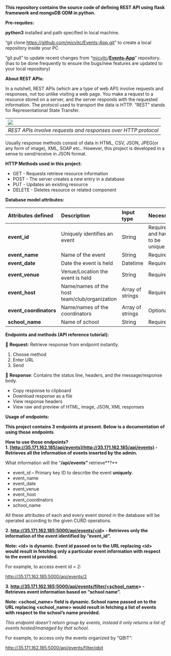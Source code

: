 ﻿**This repository contains the source code of defining REST API using flask framework and mongoDB ODM in python.**

**Pre-requites:**

**python3** installed and path specified in local machine.

“git clone <https://github.com/micvitc/Events-App.git>” to create a local repository inside your PC

“git pull” to update recent changes from “[micvitc](https://github.com/micvitc)/[**Events-App**](https://github.com/micvitc/Events-App)” repository.(has to be done frequently to ensure the bugs/new features are updated to your local repository)

**About REST APIs:**

In a nutshell, REST APIs (which are a type of web API) involve requests and responses, not too unlike visiting a web page. You make a request to a resource stored on a server, and the server responds with the requested information. The protocol used to transport the data is HTTP. “REST” stands for Representational State Transfer.


|![](rest-api-image.png)|
| :- |
|*REST APIs involve requests and responses over HTTP protocol*|

Usually response methods consist of data in HTML, CSV, JSON, JPEG(or any form of image), XML, SOAP etc..  However, this project is developed in a sense to send/receive in JSON format.


**HTTP Methods used in this project:**

- GET - Requests retrieve resource information
- POST - The server creates a new entry in a database
- PUT - Updates an existing resource
- DELETE - Deletes resource or related component

**Database model attributes:**

|**Attributes defined**|**Description**|**Input type**|**Necessity**|
| :- | :- | :- | :- |
|**event\_id**|Uniquely identifies an event|String|Required and have to be unique|
|**event\_name** |Name of the event|String|Required|
|**event\_date**|Date the event is held|Datetime|Required|
|**event\_venue**|Venue/Location the event is held|String|Required |
|**event\_host**|Name/names of the host team/club/organization|Array of strings|Required|
|**event\_coordinators**|Name/names of the coordinators|Array of strings|Optional|
|**school\_name**|Name of school|String|Required|


**Endpoints and methods (API reference tutorial):**

🚀 **Request:** Retrieve response from endpoint instantly.

1. Choose method
1. Enter URL
1. Send

👋 **Response**: Contains the status line, headers, and the message/response body.

- Copy response to clipboard
- Download response as a file
- View response headers
- View raw and preview of HTML, image, JSON, XML responses

**Usage of endpoints:**

**This project contains 3 endpoints at present. Below is a documentation of using those endpoints**

**How to use those endpoints?**\
**1. [http://35.171.162.185/api/events](http://35.171.162.185/api/events) - Retrieves all the information of events inserted by the admin.**

What information will the “**/api/events”** retrieve**?**

- event\_id – Primary key ID to describe the event **uniquely**. 
- event\_name 
- event\_date 
- event\_venue 
- event\_host 
- event\_coordinators 
- school\_name

All these attributes of each and every event stored in the database will be operated according to the given CURD operations. 


**2. [http://35.171.162.185:5000/api/events/<id](http://35.171.162.185:5000/api/events/%3cid)> - Retrieves only the information of the event identified by “event\_id”.** 

**Note: &lt;id&gt; is dynamic. Event id passed on to the URL replacing &lt;id&gt; would result in fetching only a particular event information with respect to the event id provided.**

For example, to access event id = 2:

<http://35.171.162.185:5000/api/events/2> 

**3. [http://35.171.162.185:5000/api/events/filter/<school_name](http://35.171.162.185:5000/api/events/filter/%3cschool_name)> - Retrieves event information based on “school name”.** 

**Note: <school\_name> field is dynamic. School name passed on to the URL replacing <school\_name> would result in fetching a list of events with respect to the school’s name provided.** 

*This endpoint doesn’t return group by events, instead it only returns a list of events hosted/managed by that school.*

For example, to access only the events organized by “QBIT”:

<http://35.171.162.185:5000/api/events/filter/qbit>  

